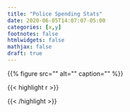 ```yaml
---
title: "Police Spending Stats"
date: 2020-06-05T14:07:07-05:00
categories: [x,y]
footnotes: false
htmlwidgets: false
mathjax: false
draft: true
---
```



<!--more-->

{{% figure src="" alt="" caption="" %}}


{{< highlight r >}}


{{< /highlight >}}
